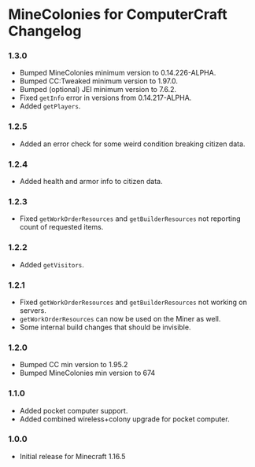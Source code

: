 # MineColonies for ComputerCraft Changelog

### 1.3.0

- Bumped MineColonies minimum version to 0.14.226-ALPHA.
- Bumped CC:Tweaked minimum version to 1.97.0. 
- Bumped (optional) JEI minimum version to 7.6.2.
- Fixed `getInfo` error in versions from 0.14.217-ALPHA.
- Added `getPlayers`.

### 1.2.5

- Added an error check for some weird condition breaking citizen data.

### 1.2.4

- Added health and armor info to citizen data.

### 1.2.3

- Fixed `getWorkOrderResources` and `getBuilderResources` not reporting count of requested items.

### 1.2.2

- Added `getVisitors`.

### 1.2.1

- Fixed `getWorkOrderResources` and `getBuilderResources` not working on servers.
- `getWorkOrderResources` can now be used on the Miner as well.
- Some internal build changes that should be invisible.

### 1.2.0

- Bumped CC min version to 1.95.2
- Bumped MineColonies min version to 674

### 1.1.0

- Added pocket computer support.
- Added combined wireless+colony upgrade for pocket computer.

### 1.0.0

- Initial release for Minecraft 1.16.5
